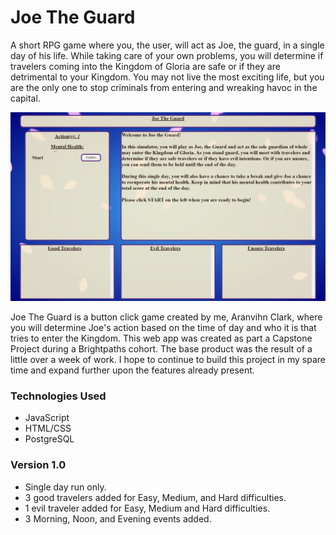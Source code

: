 # Joe The Guard
A short RPG game where you, the user, will act as Joe, the guard, in a single day of his life. While taking care of your own problems, you will determine if travelers coming into the Kingdom of Gloria are safe or if they are detrimental to your Kingdom. You may not live the most exciting life, but you are the only one to stop criminals from entering and wreaking havoc in the capital.

![Joe The Guard Start Page](/images/startpage.png)

Joe The Guard is a button click game created by me, Aranvihn Clark, where you will determine Joe's action based on the time of day and who it is that tries to enter the Kingdom. This web app was created as part a Capstone Project during a Brightpaths cohort. The base product was the result of a little over a week of work. I hope to continue to build this project in my spare time and expand further upon the features already present.

### Technologies Used
* JavaScript
* HTML/CSS
* PostgreSQL

### Version 1.0
- Single day run only.
- 3 good travelers added for Easy, Medium, and Hard difficulties.
- 1 evil traveler added for Easy, Medium and Hard difficulties.
- 3 Morning, Noon, and Evening events added.